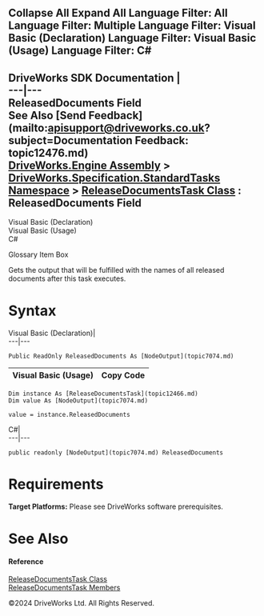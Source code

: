        

 Collapse All Expand All  Language Filter: All  Language Filter: Multiple  Language Filter: Visual Basic (Declaration) Language Filter: Visual Basic (Usage) Language Filter: C#  
---  
DriveWorks SDK Documentation  |   
---|---  
ReleasedDocuments Field   
See Also [Send Feedback](mailto:apisupport@driveworks.co.uk?subject=Documentation Feedback: topic12476.md)  
[DriveWorks.Engine Assembly](topic2156.md) > [DriveWorks.Specification.StandardTasks Namespace](topic11896.md) > [ReleaseDocumentsTask Class](topic12466.md) : ReleasedDocuments Field  
---  
  
Visual Basic (Declaration)    
Visual Basic (Usage)    
C# 

Glossary Item Box

Gets the output that will be fulfilled with the names of all released documents after this task executes. 

# Syntax

Visual Basic (Declaration)|   
---|---  
      
    
    Public ReadOnly ReleasedDocuments As [NodeOutput](topic7074.md)  
  
Visual Basic (Usage)| Copy Code  
---|---  
      
    
    Dim instance As [ReleaseDocumentsTask](topic12466.md)
    Dim value As [NodeOutput](topic7074.md)
     
    value = instance.ReleasedDocuments  
  
C#|   
---|---  
      
    
    public readonly [NodeOutput](topic7074.md) ReleasedDocuments  
  
# Requirements

**Target Platforms:** Please see DriveWorks software prerequisites.

# See Also

#### Reference

[ReleaseDocumentsTask Class](topic12466.md)   
[ReleaseDocumentsTask Members](topic12467.md)

©2024 DriveWorks Ltd. All Rights Reserved.
